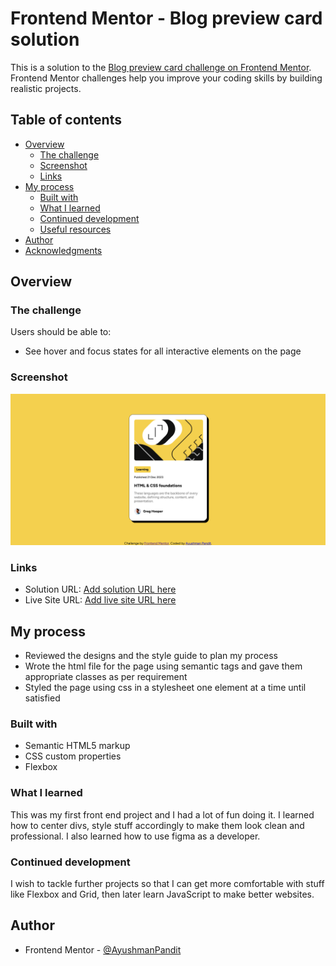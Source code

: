 # Frontend Mentor - Blog preview card solution

This is a solution to the [Blog preview card challenge on Frontend Mentor](https://www.frontendmentor.io/challenges/blog-preview-card-ckPaj01IcS). Frontend Mentor challenges help you improve your coding skills by building realistic projects.

## Table of contents

-   [Overview](#overview)
    -   [The challenge](#the-challenge)
    -   [Screenshot](#screenshot)
    -   [Links](#links)
-   [My process](#my-process)
    -   [Built with](#built-with)
    -   [What I learned](#what-i-learned)
    -   [Continued development](#continued-development)
    -   [Useful resources](#useful-resources)
-   [Author](#author)
-   [Acknowledgments](#acknowledgments)

## Overview

### The challenge

Users should be able to:

-   See hover and focus states for all interactive elements on the page

### Screenshot

![](./screenshot.png)

### Links

-   Solution URL: [Add solution URL here](https://your-solution-url.com)
-   Live Site URL: [Add live site URL here](https://your-live-site-url.com)

## My process

-   Reviewed the designs and the style guide to plan my process
-   Wrote the html file for the page using semantic tags and gave them appropriate classes as per requirement
-   Styled the page using css in a stylesheet one element at a time until satisfied

### Built with

-   Semantic HTML5 markup
-   CSS custom properties
-   Flexbox

### What I learned

This was my first front end project and I had a lot of fun doing it. I learned how to center divs, style stuff accordingly to make them look clean and professional. I also learned how to use figma as a developer.

### Continued development

I wish to tackle further projects so that I can get more comfortable with stuff like Flexbox and Grid, then later learn JavaScript to make better websites.

## Author

-   Frontend Mentor - [@AyushmanPandit](https://www.frontendmentor.io/profile/AyushmanPandit)
